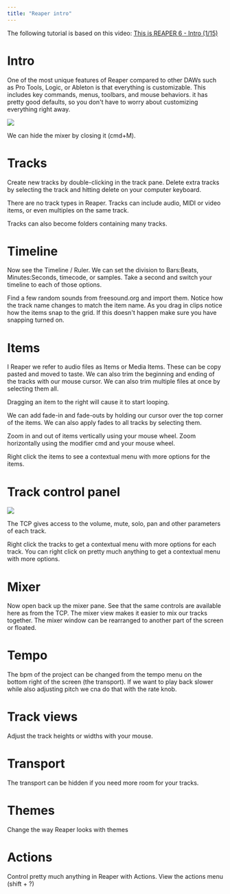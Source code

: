 ```yaml
---
title: "Reaper intro"
---
```


The following tutorial is based on this video: [This is REAPER 6 - Intro (1/15)](https://youtu.be/bepxGZ-ZXGE)

# Intro

One of the most unique features of Reaper compared to other DAWs such as Pro Tools, Logic, or Ableton is that everything is customizable. This includes key commands, menus, toolbars, and mouse behaviors. it has pretty good defaults, so you don't have to worry about customizing everything right away.

![](../images/views.png)

We can hide the mixer by closing it (cmd+M).

# Tracks

Create new tracks by double-clicking in the track pane. Delete extra tracks by selecting the track and hitting delete on your computer keyboard.

There are no track types in Reaper. Tracks can include audio, MIDI or video items, or even multiples on the same track.

Tracks can also become folders containing many tracks.

# Timeline

Now see the Timeline / Ruler. We can set the division to Bars:Beats, Minutes:Seconds, timecode, or samples. Take a second and switch your timeline to each of those options.

Find a few random sounds from freesound.org and import them. Notice how the track name changes to match the item name. As you drag in clips notice how the items snap to the grid. If this doesn't happen make sure you have snapping turned on.

# Items

I Reaper we refer to audio files as Items or Media Items. These can be copy pasted and moved to taste. We can also trim the beginning and ending of the tracks with our mouse cursor. We can also trim multiple files at once by selecting them all.

Dragging an item to the right will cause it to start looping.

We can add fade-in and fade-outs by holding our cursor over the top corner of the items. We can also apply fades to all tracks by selecting them.

Zoom in and out of items vertically using your mouse wheel. Zoom horizontally using the modifier cmd and your mouse wheel.

Right click the items to see a contextual menu with more options for the items.

# Track control panel

![](../images/tcp.png)

The TCP gives access to the volume, mute, solo, pan and other parameters of each track.

Right click the tracks to get a contextual menu with more options for each track. You can right click on pretty much anything to get a contextual menu with more options.

# Mixer

Now open back up the mixer pane. See that the same controls are available here as from the TCP. The mixer view makes it easier to mix our tracks together. The mixer window can be rearranged to another part of the screen or floated.

# Tempo

The bpm of the project can be changed from the tempo menu on the bottom right of the screen (the transport). If we want to play back slower while also adjusting pitch we cna do that with the rate knob.

# Track views

Adjust the track heights or widths with your mouse.

# Transport

The transport can be hidden if you need more room for your tracks.

# Themes

Change the way Reaper looks with themes

# Actions

Control pretty much anything in Reaper with Actions. View the actions menu (shift + ?)
